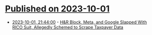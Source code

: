 # [Published on 2023-10-01](index.md)

* [2023-10-01, 21:44:00](https://yro.slashdot.org/story/23/10/01/2110235/hr-block-meta-and-google-slapped-with-rico-suit-allegedly-schemed-to-scrape-taxpayer-data?utm_source=rss1.0mainlinkanon&utm_medium=feed) - [H&amp;R Block, Meta, and Google Slapped With RICO Suit, Allegedly Schemed to Scrape Taxpayer Data](https://yro.slashdot.org/story/23/10/01/2110235/hr-block-meta-and-google-slapped-with-rico-suit-allegedly-schemed-to-scrape-taxpayer-data?utm_source=rss1.0mainlinkanon&utm_medium=feed)
